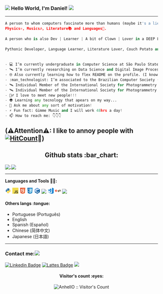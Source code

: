 ### <img src="https://github.com/TheDudeThatCode/TheDudeThatCode/blob/master/Assets/Hi.gif" width="29px"> Hello World, I'm Daniel!  <img src="https://github.com/TheDudeThatCode/TheDudeThatCode/blob/master/Assets/Earth.gif" width="24px">
---- 

```Python
A person to whom computers fascinate more than humans (maybe it's a lie), a person with great interest in Astronomy🔭, 
Physics⚛️, Musics🎶, Literature📚 and Languages📖.

A person who is also Dev | Learner | A bit of Clown | Lover in a DEEP Life!!

Pythonic Developer, Language Learner, Literature Lover, Couch Potato and Workaholic in the same time and much more...LOL


- 💻 I’m currently undergraduate in Computer Science at São Paulo State University (UNESP), Brazil.
- 🛰 I’m currently researching on Data Science and Digital Image Processing applied to Remote Sensing.
- 🤓 Also currently learning how to flex README on the profile. (I know...everytime is "currently")
- :man_technologist: I’m associated to the Brazilian Computer Society (SBC)
- 🛰 Individual Member of the International Society for Photogrammetry and Remote Sensing Student Consortium (ISPRS Student Consortium) 
- 🛰 Individual Member of the International Society for Photogrammetry and Remote Sensing (ISPRS)
- 🤸‍♂️ I love to meet new people!!!
- 👽 Learning any tecnology that apears on my way...
- 💬 Ask me about any sort of motivation!
- ⚡ Fun fact: Gimme Music and I will work 48hrs a day!
- 📫 How to reach me: 👇👇👇
```
(⚠Attention⚠: I like to annoy people with [![HitCount](http://hits.dwyl.com/deut-erium/deut-erium.svg)](http://hits.dwyl.com/deut-erium/deut-erium)🧙)
---- 
<h2 align="center">Github stats :bar_chart:</h2>

<a href="https://github.com/anuraghazra/github-readme-stats">
  <img align="center" src="https://github-readme-stats.vercel.app/api?username=yingyangtongxue&count_private=true&show_icons=true&theme=chartreuse-dark" />
</a>
<a href="https://github.com/anuraghazra/convoychat">
  <img align="center" src="https://github-readme-stats.vercel.app/api/top-langs/?username=yingyangtongxue&layout=compact&theme=chartreuse-dark&count_private=true" />
</a>

----

**Languages and Tools :man_technologist::**  

<code><img height="20" src="https://raw.githubusercontent.com/devicons/devicon/master/icons/python/python-original.svg"></code>
<code><img height="20" src="https://raw.githubusercontent.com/github/explore/80688e429a7d4ef2fca1e82350fe8e3517d3494d/topics/javascript/javascript.png"></code>
<code><img height="20" src="https://raw.githubusercontent.com/devicons/devicon/master/icons/html5/html5-original.svg"></code>
<code><img height="20" src="https://raw.githubusercontent.com/devicons/devicon/master/icons/css3/css3-original.svg"></code>
<code><img height="20" src="https://raw.githubusercontent.com/devicons/devicon/master/icons/c/c-original.svg"></code>
<code><img height="20" src="https://www.flaticon.com/svg/static/icons/svg/226/226777.svg"></code>
<code><img height="20" src="https://raw.githubusercontent.com/github/explore/80688e429a7d4ef2fca1e82350fe8e3517d3494d/topics/visual-studio-code/visual-studio-code.png"></code>
<code><img height="20" src="https://raw.githubusercontent.com/github/explore/80688e429a7d4ef2fca1e82350fe8e3517d3494d/topics/git/git.png"></code>
<code><img height="20" src="https://upload.wikimedia.org/wikipedia/commons/0/01/Windows_Terminal_Logo_256x256.png"></code>


<h4>Others langs :tongue:</h4>

* Portuguese (Português)
* English 
* Spanish (Español) 
* Chinese (简体中文) 
* Japanese (日本語)

---- 

### Contact me:<img src="https://github.com/TheDudeThatCode/TheDudeThatCode/blob/master/Assets/Handshake.gif" height="32px">

[![Linkedin Badge](https://img.shields.io/badge/-LinkedIn-blue?style=flat-square&logo=Linkedin&logoColor=white&link=https://www.linkedin.com/in/daniel-nunes-monteiro-789094185)](https://www.linkedin.com/in/daniel-nunes-monteiro-789094185)
[![Lattes Badge](https://img.shields.io/badge/Lattes-blue?link=http://lattes.cnpq.br/5712124977837346)](http://lattes.cnpq.br/5712124977837346)
<a href = "mailto: daniel.n.monteiro@unesp.com"><img src="https://img.shields.io/badge/Gmail-red?style=flat-square&logo=Gmail&logoColor=white" target="_blank"></a>

<h4 align="center">Visitor's count :eyes:</h4>

<p align="center"><img src="https://profile-counter.glitch.me/{AnhellO}/count.svg" alt="AnhellO :: Visitor's Count" /></p>
